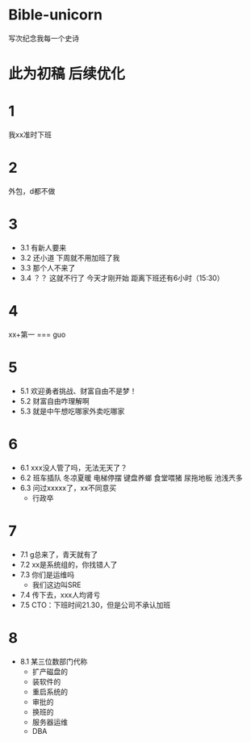 # Bible-unicorn
写次纪念我每一个史诗

# 此为初稿 后续优化
# 1 
我xx准时下班
# 2
外包，d都不做
# 3
- 3.1 有新人要来
- 3.2 还小道 下周就不用加班了我
- 3.3 那个人不来了
- 3.4 ？？ 这就不行了  今天才刚开始 距离下班还有6小时（15:30）
# 4
xx+第一 === guo
# 5
- 5.1 欢迎勇者挑战、财富自由不是梦！
- 5.2 财富自由咋理解啊
- 5.3 就是中午想吃哪家外卖吃哪家
# 6
- 6.1 xxx没人管了吗，无法无天了？
- 6.2 班车插队 冬凉夏暖 电梯停摆 键盘养螂 食堂喂猪 尿拖地板 池浅兲多
- 6.3 问过xxxxx了，xx不同意买
  - 行政卒
# 7
- 7.1 g总来了，青天就有了
- 7.2 xx是系统组的，你找错人了
- 7.3 你们是运维吗
    - 我们这边叫SRE
- 7.4 传下去，xxx人均肾亏
- 7.5 CTO：下班时间21.30，但是公司不承认加班
# 8
- 8.1 某三位数部门代称
    - 扩产磁盘的
    - 装软件的
    - 重启系统的
    - 审批的
    - 换班的
    - 服务器运维
    - DBA
